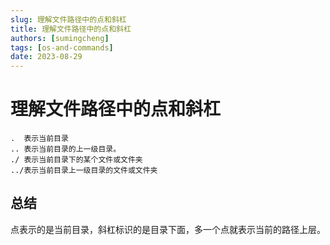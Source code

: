 ```yaml
---
slug: 理解文件路径中的点和斜杠
title: 理解文件路径中的点和斜杠
authors: [sumingcheng]
tags: [os-and-commands]
date: 2023-08-29
---
```


# 理解文件路径中的点和斜杠

```
.  表示当前目录
.. 表示当前目录的上一级目录。
./ 表示当前目录下的某个文件或文件夹
../表示当前目录上一级目录的文件或文件夹
```

## 总结

点表示的是当前目录，斜杠标识的是目录下面，多一个点就表示当前的路径上层。
